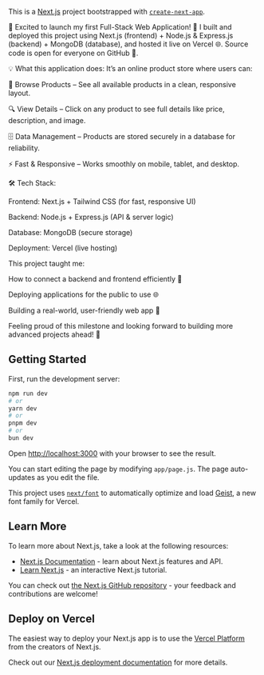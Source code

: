 This is a [Next.js](https://nextjs.org) project bootstrapped with [`create-next-app`](https://github.com/vercel/next.js/tree/canary/packages/create-next-app).


🚀 Excited to launch my first Full-Stack Web Application! 🎉
I built and deployed this project using Next.js (frontend) + Node.js & Express.js (backend) + MongoDB (database), and hosted it live on Vercel 🌐.
Source code is open for everyone on GitHub 📂.

💡 What this application does:
It’s an online product store where users can:

🛒 Browse Products – See all available products in a clean, responsive layout.

🔍 View Details – Click on any product to see full details like price, description, and image.

🗄 Data Management – Products are stored securely in a database for reliability.

⚡ Fast & Responsive – Works smoothly on mobile, tablet, and desktop.

🛠 Tech Stack:

Frontend: Next.js + Tailwind CSS (for fast, responsive UI)

Backend: Node.js + Express.js (API & server logic)

Database: MongoDB (secure storage)

Deployment: Vercel (live hosting)

This project taught me:

How to connect a backend and frontend efficiently 🔗

Deploying applications for the public to use 🌐

Building a real-world, user-friendly web app 🚀

Feeling proud of this milestone and looking forward to building more advanced projects ahead! 🙌

## Getting Started

First, run the development server:

```bash
npm run dev
# or
yarn dev
# or
pnpm dev
# or
bun dev
```

Open [http://localhost:3000](http://localhost:3000) with your browser to see the result.

You can start editing the page by modifying `app/page.js`. The page auto-updates as you edit the file.

This project uses [`next/font`](https://nextjs.org/docs/app/building-your-application/optimizing/fonts) to automatically optimize and load [Geist](https://vercel.com/font), a new font family for Vercel.

## Learn More

To learn more about Next.js, take a look at the following resources:

- [Next.js Documentation](https://nextjs.org/docs) - learn about Next.js features and API.
- [Learn Next.js](https://nextjs.org/learn) - an interactive Next.js tutorial.

You can check out [the Next.js GitHub repository](https://github.com/vercel/next.js) - your feedback and contributions are welcome!

## Deploy on Vercel


The easiest way to deploy your Next.js app is to use the [Vercel Platform](https://vercel.com/new?utm_medium=default-template&filter=next.js&utm_source=create-next-app&utm_campaign=create-next-app-readme) from the creators of Next.js.

Check out our [Next.js deployment documentation](https://nextjs.org/docs/app/building-your-application/deploying) for more details.
